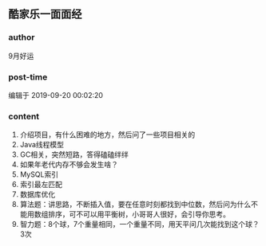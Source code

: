## 酷家乐一面面经
### author 
9月好运
### post-time 

编辑于  2019-09-20 00:02:20
### content 
<div class="post-topic-des nc-post-content">
 <p style="text-indent: 0.0pt;">
 </p>
 <ol>
  <li>
   介绍项目，有什么困难的地方，然后问了一些项目相关的
  </li>
  <li>
   Java线程模型
  </li>
  <li>
   GC相关，突然短路，答得磕磕绊绊
  </li>
  <li>
   如果年老代内存不够会发生啥？
  </li>
  <li>
   MySQL索引
  </li>
  <li>
   索引最左匹配
  </li>
  <li>
   数据库优化
  </li>
  <li>
   算法题：讲思路，不断插入值，要在任意时刻都找到中位数，然后问为什么不能用数组排序，可不可以用平衡树，小哥哥人很好，会引导你思考。
  </li>
  <li>
   智力题：8个球，7个重量相同，一个重量不同，用天平问几次能找到这个球？3次
  </li>
 </ol>
</div>
